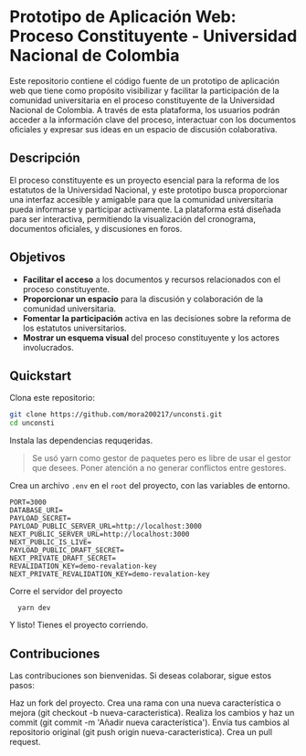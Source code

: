 # Prototipo de Aplicación Web: Proceso Constituyente - Universidad Nacional de Colombia

Este repositorio contiene el código fuente de un prototipo de aplicación web que tiene como propósito visibilizar y facilitar la participación de la comunidad universitaria en el proceso constituyente de la Universidad Nacional de Colombia. A través de esta plataforma, los usuarios podrán acceder a la información clave del proceso, interactuar con los documentos oficiales y expresar sus ideas en un espacio de discusión colaborativa.

## Descripción

El proceso constituyente es un proyecto esencial para la reforma de los estatutos de la Universidad Nacional, y este prototipo busca proporcionar una interfaz accesible y amigable para que la comunidad universitaria pueda informarse y participar activamente. La plataforma está diseñada para ser interactiva, permitiendo la visualización del cronograma, documentos oficiales, y discusiones en foros.

## Objetivos

- **Facilitar el acceso** a los documentos y recursos relacionados con el proceso constituyente.
- **Proporcionar un espacio** para la discusión y colaboración de la comunidad universitaria.
- **Fomentar la participación** activa en las decisiones sobre la reforma de los estatutos universitarios.
- **Mostrar un esquema visual** del proceso constituyente y los actores involucrados.

## Quickstart

Clona este repositorio:

   ```bash
   git clone https://github.com/mora200217/unconsti.git
   cd unconsti
   ```
Instala las dependencias requqeridas. 
> Se usó yarn como gestor de paquetes pero es libre de usar el gestor que desees. Poner atención a no generar conflictos entre gestores.

Crea un archivo `.env` en el `root` del proyecto, con las variables de entorno. 
```.env
PORT=3000
DATABASE_URI=
PAYLOAD_SECRET=
PAYLOAD_PUBLIC_SERVER_URL=http://localhost:3000
NEXT_PUBLIC_SERVER_URL=http://localhost:3000
NEXT_PUBLIC_IS_LIVE=
PAYLOAD_PUBLIC_DRAFT_SECRET=
NEXT_PRIVATE_DRAFT_SECRET=
REVALIDATION_KEY=demo-revalation-key
NEXT_PRIVATE_REVALIDATION_KEY=demo-revalation-key
```
Corre el servidor del proyecto 
```
  yarn dev 
```

Y listo! Tienes el proyecto corriendo. 

## Contribuciones
Las contribuciones son bienvenidas. Si deseas colaborar, sigue estos pasos:

Haz un fork del proyecto.
Crea una rama con una nueva característica o mejora (git checkout -b nueva-caracteristica).
Realiza los cambios y haz un commit (git commit -m 'Añadir nueva característica').
Envía tus cambios al repositorio original (git push origin nueva-caracteristica).
Crea un pull request.



   

